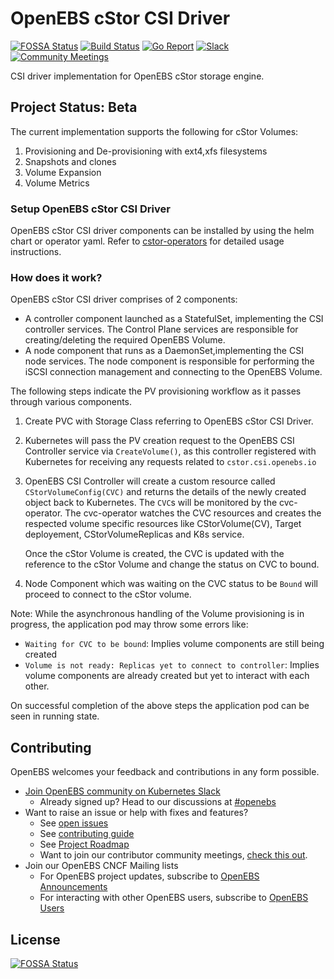 # OpenEBS cStor CSI Driver
[![FOSSA Status](https://app.fossa.io/api/projects/git%2Bgithub.com%2Fopenebs%2Fcsi.svg?type=shield)](https://app.fossa.io/projects/git%2Bgithub.com%2Fopenebs%2Fcsi?ref=badge_shield)
[![Build Status](https://github.com/openebs/cstor-csi/actions/workflows/build.yml/badge.svg)](https://github.com/openebs/cstor-csi/actions/workflows/build.yml)
[![Go Report](https://goreportcard.com/badge/github.com/openebs/cstor-csi)](https://goreportcard.com/report/github.com/openebs/cstor-csi)
[![Slack](https://img.shields.io/badge/JOIN-SLACK-blue)](https://kubernetes.slack.com/messages/openebs/)
[![Community Meetings](https://img.shields.io/badge/Community-Meetings-blue)](https://openebs.io/community)

CSI driver implementation for OpenEBS cStor storage engine.

## Project Status: Beta

The current implementation supports the following for cStor Volumes:
1. Provisioning and De-provisioning with ext4,xfs filesystems
2. Snapshots and clones
3. Volume Expansion
4. Volume Metrics

### Setup OpenEBS cStor CSI Driver

OpenEBS cStor CSI driver components can be installed by using the helm chart or operator yaml.
Refer to [cstor-operators](https://github.com/openebs/cstor-operators) for detailed usage instructions.

### How does it work?

OpenEBS cStor CSI driver comprises of 2 components:

- A controller component launched as a StatefulSet, implementing the CSI controller
  services. The Control Plane services are responsible for creating/deleting the required
  OpenEBS Volume.
- A node component that runs as a DaemonSet,implementing the CSI node services. 
  The node component is responsible for performing the iSCSI connection management and
  connecting to the OpenEBS Volume.

The following steps indicate the PV provisioning workflow as it passes
through various components.

1. Create PVC with Storage Class referring to OpenEBS cStor CSI Driver.

2. Kubernetes will pass the PV creation request to the OpenEBS
   CSI Controller service via `CreateVolume()`, as this controller
   registered with Kubernetes for receiving any requests related to
   `cstor.csi.openebs.io`

3. OpenEBS CSI Controller will create a custom resource called
   `CStorVolumeConfig(CVC)` and returns the details of the newly
   created object back to Kubernetes. The `CVC`s will be
   monitored by the cvc-operator. The cvc-operator watches the CVC
   resources and creates the respected volume specific resources like
   CStorVolume(CV), Target deployement, CStorVolumeReplicas and K8s service.

   Once the cStor Volume is created, the CVC is updated with the reference to
   the cStor Volume and change the status on CVC to bound.

4. Node Component which was waiting on the CVC status to be `Bound` will proceed
   to connect to the cStor volume.

Note: While the asynchronous handling of the Volume provisioning is
in progress, the application pod may throw some errors like:

- `Waiting for CVC to be bound`: Implies volume components are still being created
- `Volume is not ready: Replicas yet to connect to controller`:
   Implies volume components are already created but yet to interact with each other.

On successful completion of the above steps the application pod can
be seen in running state.

## Contributing

OpenEBS welcomes your feedback and contributions in any form possible.

- [Join OpenEBS community on Kubernetes Slack](https://kubernetes.slack.com)
  - Already signed up? Head to our discussions at [#openebs](https://kubernetes.slack.com/messages/openebs/)
- Want to raise an issue or help with fixes and features?
  - See [open issues](https://github.com/openebs/openebs/issues)
  - See [contributing guide](./CONTRIBUTING.md)
  - See [Project Roadmap](https://github.com/orgs/openebs/projects/9)
  - Want to join our contributor community meetings, [check this out](https://hackmd.io/mfG78r7MS86oMx8oyaV8Iw?view).
- Join our OpenEBS CNCF Mailing lists
  - For OpenEBS project updates, subscribe to [OpenEBS Announcements](https://lists.cncf.io/g/cncf-openebs-announcements)
  - For interacting with other OpenEBS users, subscribe to [OpenEBS Users](https://lists.cncf.io/g/cncf-openebs-users)


## License
[![FOSSA Status](https://app.fossa.io/api/projects/git%2Bgithub.com%2Fopenebs%2Fcsi.svg?type=large)](https://app.fossa.io/projects/git%2Bgithub.com%2Fopenebs%2Fcsi?ref=badge_large)
